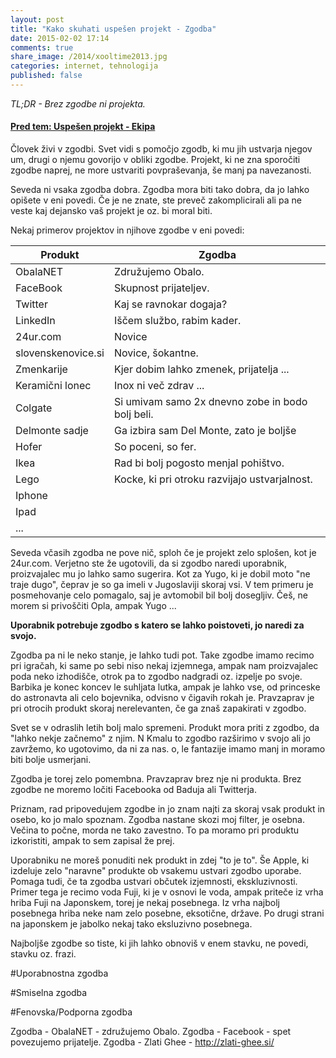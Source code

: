 ```yaml
---
layout: post
title: "Kako skuhati uspešen projekt - Zgodba"
date: 2015-02-02 17:14
comments: true
share_image: /2014/xooltime2013.jpg
categories: internet, tehnologija
published: false
---
```


*TL;DR - Brez zgodbe ni projekta.*

#### [Pred tem: Uspešen projekt - Ekipa](/2014/09/09/kako-skuhati-uspesen-projekt-ekipa/)

Človek živi v zgodbi. Svet vidi s pomočjo zgodb, ki mu jih ustvarja njegov um, drugi o njemu govorijo v obliki zgodbe. Projekt, ki ne zna sporočiti zgodbe naprej, ne more ustvariti povpraševanja, še manj pa navezanosti.

Seveda ni vsaka zgodba dobra. Zgodba mora biti tako dobra, da jo lahko opišete v eni povedi. Če je ne znate, ste preveč zakomplicirali ali pa ne veste kaj dejansko vaš projekt je oz. bi moral biti.

Nekaj primerov projektov in njihove zgodbe v eni povedi:

|  Produkt | Zgodba   | 
|---|---|
| ObalaNET | Združujemo Obalo. |
| FaceBook | Skupnost prijateljev. |
| Twitter | Kaj se ravnokar dogaja?|
| LinkedIn | Iščem službo, rabim kader. |
| 24ur.com | Novice |
| slovenskenovice.si | Novice, šokantne. |
| Zmenkarije | Kjer dobim lahko zmenek, prijatelja ... |
| Keramični lonec | Inox ni več zdrav ... |
| Colgate | Si umivam samo 2x dnevno zobe in bodo bolj beli. |
| Delmonte sadje | Ga izbira sam Del Monte, zato je boljše |
| Hofer | So poceni, so fer. |
| Ikea | Rad bi bolj pogosto menjal pohištvo. |
| Lego | Kocke, ki pri otroku razvijajo ustvarjalnost. |
| Iphone | 
| Ipad |
| ... 



Seveda včasih zgodba ne pove nič, sploh če je projekt zelo splošen, kot je 24ur.com. Verjetno ste že ugotovili, da si zgodbo naredi uporabnik, proizvajalec mu jo lahko samo sugerira. Kot za Yugo, ki je dobil moto "ne traje dugo", čeprav je so ga imeli v Jugoslaviji skoraj vsi. V tem primeru je posmehovanje celo pomagalo, saj je avtomobil bil bolj dosegljiv. Češ, ne morem si privoščiti Opla, ampak Yugo ...

**Uporabnik potrebuje zgodbo s katero se lahko poistoveti, jo naredi za svojo.**

Zgodba pa ni le neko stanje, je lahko tudi pot. Take zgodbe imamo recimo pri igračah, ki same po sebi niso nekaj izjemnega, ampak nam proizvajalec poda neko izhodišče, otrok pa to zgodbo nadgradi oz. izpelje po svoje. Barbika je konec koncev le suhljata lutka, ampak je lahko vse, od princeske do astronavta ali celo bojevnika, odvisno v čigavih rokah je. Pravzaprav je pri otrocih produkt skoraj nerelevanten, če ga znaš zapakirati v zgodbo. 
 
Svet se v odraslih letih bolj malo spremeni. Produkt mora priti z zgodbo, da "lahko nekje začnemo" z njim. N Kmalu to zgodbo razširimo v svojo ali jo zavržemo, ko ugotovimo, da ni za nas. o, le fantazije imamo manj in moramo biti bolje usmerjani.

Zgodba je torej zelo pomembna. Pravzaprav brez nje ni produkta. Brez zgodbe ne moremo ločiti Facebooka od Baduja ali Twitterja.

Priznam, rad pripovedujem zgodbe in jo znam najti za skoraj vsak produkt in osebo, ko jo malo spoznam. Zgodba nastane skozi moj filter, je osebna. Večina to počne, morda ne tako zavestno. To pa moramo pri produktu izkoristiti, ampak to sem zapisal že prej.

Uporabniku ne moreš ponuditi nek produkt in zdej "to je to". Še Apple, ki izdeluje zelo "naravne" produkte ob vsakemu ustvari zgodbo uporabe. Pomaga tudi, če ta zgodba ustvari občutek izjemnosti, ekskluzivnosti. Primer tega je recimo voda Fuji, ki je v osnovi le voda, ampak priteče iz vrha hriba Fuji na Japonskem, torej je nekaj posebnega. Iz vrha najbolj posebnega hriba neke nam zelo posebne, eksotične, države. Po drugi strani na japonskem je jabolko nekaj tako eksluzivno posebnega.

Najboljše zgodbe so tiste, ki jih lahko obnoviš v enem stavku, ne povedi, stavku oz. frazi.

#Uporabnostna zgodba

#Smiselna zgodba

#Fenovska/Podporna zgodba




Zgodba - ObalaNET - združujemo Obalo.
Zgodba - Facebook - spet povezujemo prijatelje.
Zgodba - Zlati Ghee - http://zlati-ghee.si/

